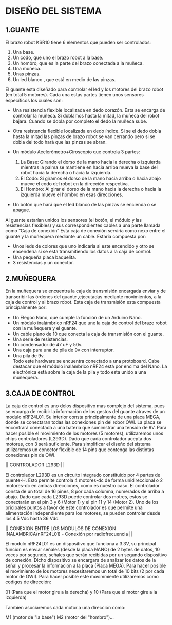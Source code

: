 # DISEÑO DEL SISTEMA
## 1.GUANTE
  El brazo robot KSR10 tiene 6 elementos que pueden ser controlados: 
 
 1.	 Una base.
 3.	 Un codo, que uno el brazo robot a la base.
 4.	 Un hombro, que es la parte del brazo conectada a la muñeca.
 5.	 Una muñeca.
 6.	 Unas pinzas.
 7.	 Un led blanco , que está en medio de las pinzas.
  
  El guante esta diseñado para controlar el led y los motores del brazo robot (en total 5 motores). 
  Cada una estas partes tienen unos sensores específicos los cuales son:

  *	 Una resistencia flexible localizada en dedo corazón. Esta se encarga de controlar la muñeca. Si doblamos hasta la mitad, 
         la muñeca del robot bajara. Cuando se dobla por completo el dedo la muñeca sube.
  *	 Otra resistencia flexible localizada en dedo índice. 
         Si se el dedo dobla hasta la mitad  las pinzas de brazo robot se  van cerrando pero si se dobla del todo hará que las pinzas se abran.
  *	 Un módulo Acelerómetro+Giroscopio que controla 3 partes:
     1. La Base: Girando el dorso de la mano hacia la derecha o izquierda mientras la palma se mantiene en hacia arriba mueva la base del robot hacia la derecha o hacia la izquierda.
     2. El Codo: Si giramos el dorso de la mano hacia arriba o hacia abajo mueve el codo del robot en la dirección respectiva.
     3. El Hombro: Al girar el dorso de la mano hacia la derecha o hacia la izquierda mueve el hombro en esas direcciones.
     
  *	 Un botón que hará que el led blanco de las pinzas se encienda o se apague.
  
  Al guante estarían unidos los sensores (el botón, el módulo y las resistencias flexibles) y sus correspondientes cables a una parte llamada como “Caja de conexión”
  Esta caja de conexión serviría como nexo entre el guante y la muñequera mediante un cable. Estaría compuesta por:
  * Unos leds de colores que uno indicaría si este encendido y otro se encendería si se esta transmitiendo los datos a la caja de control.
  * Una pequeña placa baquelita.
  * 3 resistencias y un conector.

## 2.MUÑEQUERA
  En la muñequera se encuentra la caja de transmisión encargada enviar y de transcribir las órdenes del guante
  ,ejecutadas mediante movimientos, a la caja de control y al brazo robot.
  Esta caja de transmisión esta compuesta principalmente por:                                                                                                                    
  *	 Un Elegoo Nano, que cumple la función de un Arduino Nano. 
  *	 Un módulo inalámbrico nRF24 que une la caja de control del brazo robot con la muñequera y el guante.
  *	 Un cable plano de 10 que conecta la caja de transmisión con el guante.
  *	 Una serie de resistencias.
  *	 Un condensador de 47 uF y 50v.
  *	 Una caja para una de pila de 9v con interruptor.
  *	 Una  pila de 9v.                                                                                                                                                                              
  Todo este hardware se encuentra conectado a una protoboard. 
  Cabe destacar que el módulo inalámbrico nRF24 está por encima del Nano.
  La electrónica está sobre la caja de la pila y todo esta unido a una muñequera.
     
## 3.CAJA DE CONTROL

  La caja de control es uno delos dispositivo mas complejo del sistema, pues se encarga de recibir la información de los gestos del guante atraves de un modulo nRF24L01.
  Su interior consta principalmente de una placa MEGA, donde se conectaran todas las conexiones pin del robor OWI. La placa se encontrará conectada a una bateria que 
  suministrar una tensión de 9V. Para hacer posible el movimiento de los motores (5 motores), utilizaremos unos chips controladores (L293D). Dado que cada controlador acepta 
  dos motores, con 3 será suficiente. Para simplificar el diseño del sistema utilizaremos un conector flexible de 14 pins que contenga las distintas conexiones pin de OWI.
  
|| CONTROLADOR L293D ||

  El controlador L293D es un circuito integrado constituido por 4 partes de puente-H. Esto permite controla 4 motores-dc de forma unidireccional o 2 motores-dc en ambas
  direcciones, como es nuestro caso. El controlador consta de un total de 16 pines, 8 por cada columna, numerados de arriba a abajo. Dado que cada L293D puede controlar
  dos motres, estos se conectarán en el pin 3 y 6 (Motor 1) y el pin 11 y 14 (Motor 2). Uno de los pricipales puntos a favor de este controlador es que permite una alimentación
  independiente para los motores, se pueden controlar desde los 4.5 Vdc hasta 36 Vdc.
  
|| CONEXION ENTRE LOS MODULOS DE CONEXION INALAMBRICA(nRF24L01) - Conexión por radiofrecuencia ||

  El modulo nRF24L01 es un dispositivo que funciona a 3.3V, su principal funcion es enviar señales (desde la placa NANO) de 2 bytes de datos, 10 veces por segundo, señales que
  serán recibidas por un segundo dispositivo de conexión. Dicho dispositivo se encargara de analizar los datos de la señal y procesar la información a la placa (Placa MEGA).
  Para hacer posible el movimiento de los motores necesitaremos un total de 10 bits (2 por cada motor de OWI). Para hacer posible este movimmiente utilizaremos como codigos
  de dirección: 
  
  01 (Para que el motor gire a la derecha) y 10 (Para que el motor gire a la izquierda)
  
  Tambien asociaremos cada motor a una dirección como: 
  
  M1 (motor de "la base") M2 (motor del "hombro")... 
